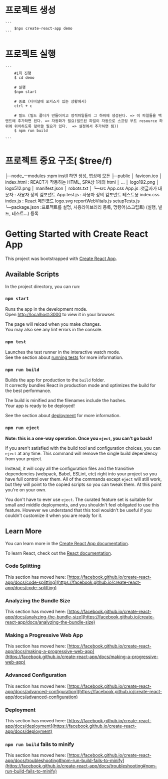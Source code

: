 # 프로젝트 생성
    ```
        $npx create-react-app demo
    ```
# 프로젝트 실행
    ```
        #1회 진행
        $ cd demo

        # 실행
        $npm start

        # 종료 (터미널에 포커스가 있는 상황에서)
        ctrl + c

        # 빌드 (빌드 폴더가 만들어지고 정적파일들이 그 하위에 생성된다. => 이 파일들을 백엔드에 추가하면 된다. => 자동화가 필요(빌드된 파일이 자동으로 스프링 부트 resource 하위에 위치하도록 덮어쓸 필요가 있다.  => 설정에서 추가하면 됨))
        $ npm run build
        
    ```
# 프로젝트 중요 구조( $tree/f)
├─node_ㅡmodules  :npm instll 하면 생성, 앱상에 모든 
├─public
│      favicon.ico
│      index.html : REACT가 작동하는 HTML, SPA상 1개의 html
│        ...
│      logo192.png
│      logo512.png
│      manifest.json
│      robots.txt
│
└─src
        App.css
        App.js    :첫글자가 대문자 : 사용자 정의 컴포넌트
        App.test.js  : 사용자 정의 컴포넌트 테스트용
        index.css
        index.js  : React 메인코드
        logo.svg
        reportWebVitals.js
        setupTests.js
└─package.json    :프로젝트를 설명, 사용라이브러리 등록, 명령어(스크립트) (실행, 빌드, 테스트...) 등록






























# Getting Started with Create React App

This project was bootstrapped with [Create React App](https://github.com/facebook/create-react-app).

## Available Scripts

In the project directory, you can run:

### `npm start`

Runs the app in the development mode.\
Open [http://localhost:3000](http://localhost:3000) to view it in your browser.

The page will reload when you make changes.\
You may also see any lint errors in the console.

### `npm test`

Launches the test runner in the interactive watch mode.\
See the section about [running tests](https://facebook.github.io/create-react-app/docs/running-tests) for more information.

### `npm run build`

Builds the app for production to the `build` folder.\
It correctly bundles React in production mode and optimizes the build for the best performance.

The build is minified and the filenames include the hashes.\
Your app is ready to be deployed!

See the section about [deployment](https://facebook.github.io/create-react-app/docs/deployment) for more information.

### `npm run eject`

**Note: this is a one-way operation. Once you `eject`, you can't go back!**

If you aren't satisfied with the build tool and configuration choices, you can `eject` at any time. This command will remove the single build dependency from your project.

Instead, it will copy all the configuration files and the transitive dependencies (webpack, Babel, ESLint, etc) right into your project so you have full control over them. All of the commands except `eject` will still work, but they will point to the copied scripts so you can tweak them. At this point you're on your own.

You don't have to ever use `eject`. The curated feature set is suitable for small and middle deployments, and you shouldn't feel obligated to use this feature. However we understand that this tool wouldn't be useful if you couldn't customize it when you are ready for it.

## Learn More

You can learn more in the [Create React App documentation](https://facebook.github.io/create-react-app/docs/getting-started).

To learn React, check out the [React documentation](https://reactjs.org/).

### Code Splitting

This section has moved here: [https://facebook.github.io/create-react-app/docs/code-splitting](https://facebook.github.io/create-react-app/docs/code-splitting)

### Analyzing the Bundle Size

This section has moved here: [https://facebook.github.io/create-react-app/docs/analyzing-the-bundle-size](https://facebook.github.io/create-react-app/docs/analyzing-the-bundle-size)

### Making a Progressive Web App

This section has moved here: [https://facebook.github.io/create-react-app/docs/making-a-progressive-web-app](https://facebook.github.io/create-react-app/docs/making-a-progressive-web-app)

### Advanced Configuration

This section has moved here: [https://facebook.github.io/create-react-app/docs/advanced-configuration](https://facebook.github.io/create-react-app/docs/advanced-configuration)

### Deployment

This section has moved here: [https://facebook.github.io/create-react-app/docs/deployment](https://facebook.github.io/create-react-app/docs/deployment)

### `npm run build` fails to minify

This section has moved here: [https://facebook.github.io/create-react-app/docs/troubleshooting#npm-run-build-fails-to-minify](https://facebook.github.io/create-react-app/docs/troubleshooting#npm-run-build-fails-to-minify)
